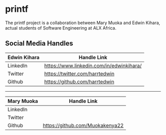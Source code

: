 # printf
The printf project is a collaboration between Mary Muoka and Edwin Kihara, actual students of Software Engineering at ALX Africa.

## Social Media Handles

| Edwin Kihara | Handle Link |
| -------- | ----------- |
| LinkedIn | https://www.linkedin.com/in/edwinkihara/ |
| Twitter | https://twitter.com/harrtedwin |
| Github | https://github.com/harrtedwin |

------------------------------------------------------------------

| Mary Muoka | Handle Link |
| -------- | ----------- |
| LinkedIn |  |
| Twitter |  |
| Github | https://github.com/Muokakenya22 |

